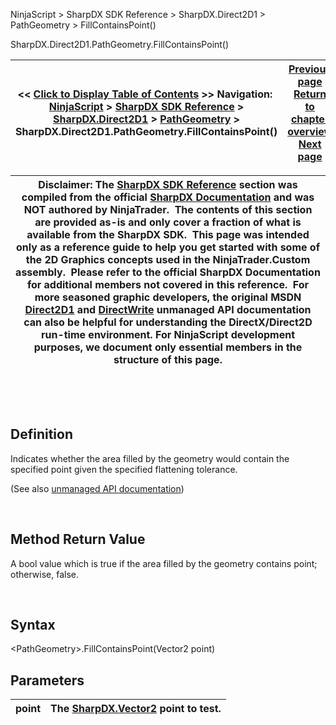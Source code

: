 ﻿


NinjaScript \> SharpDX SDK Reference \> SharpDX.Direct2D1 \> PathGeometry \> FillContainsPoint()






















SharpDX.Direct2D1\.PathGeometry.FillContainsPoint()







| \<\< [Click to Display Table of Contents](sharpdx_direct2d1_pathgeometry_fillcontainspoint.md) \>\> **Navigation:**     [NinjaScript](ninjascript.md) \> [SharpDX SDK Reference](sharpdx_sdk_reference.md) \> [SharpDX.Direct2D1](sharpdx_direct2d1.md) \> [PathGeometry](sharpdx_direct2d1_pathgeometry.md) \> SharpDX.Direct2D1\.PathGeometry.FillContainsPoint() | [Previous page](sharpdx_direct2d1_pathgeometry_figurecount.md) [Return to chapter overview](sharpdx_direct2d1_pathgeometry.md) [Next page](sharpdx_direct2d1_pathgeometry_getbounds.md) |
| --- | --- |













| Disclaimer: The [SharpDX SDK Reference](sharpdx_sdk_reference.md) section was compiled from the official [SharpDX Documentation](http://sharpdx.org/) and was NOT authored by NinjaTrader.  The contents of this section are provided as\-is and only cover a fraction of what is available from the SharpDX SDK.  This page was intended only as a reference guide to help you get started with some of the 2D Graphics concepts used in the NinjaTrader.Custom assembly.  Please refer to the official SharpDX Documentation for additional members not covered in this reference.  For more seasoned graphic developers, the original MSDN [Direct2D1](https://msdn.microsoft.com/en-us/library/windows/desktop/dd370990.aspx) and [DirectWrite](https://msdn.microsoft.com/en-us/library/windows/desktop/dd368038.aspx) unmanaged API documentation can also be helpful for understanding the DirectX/Direct2D run\-time environment. For NinjaScript development purposes, we document only essential members in the structure of this page. |
| --- |



 


 


## Definition


Indicates whether the area filled by the geometry would contain the specified point given the specified flattening tolerance.


(See also [unmanaged API documentation](http://msdn.microsoft.com/en-us/library/dd316687.aspx))


 


## Method Return Value


A bool value which is true if the area filled by the geometry contains point; otherwise, false.


 


## Syntax


\<PathGeometry\>.FillContainsPoint(Vector2 point)


## Parameters




| point | The [SharpDX.Vector2](sharpdx_vector2.md) point to test. |
| --- | --- |









